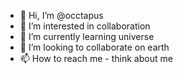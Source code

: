 - 👋 Hi, I’m @occtapus
- 👀 I’m interested in collaboration
- 🌱 I’m currently learning universe
- 💞️ I’m looking to collaborate on earth
- 📫 How to reach me - think about me


